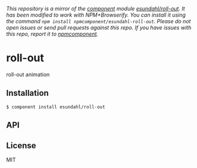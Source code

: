 *This repository is a mirror of the [component](http://component.io) module [esundahl/roll-out](http://github.com/esundahl/roll-out). It has been modified to work with NPM+Browserify. You can install it using the command `npm install npmcomponent/esundahl-roll-out`. Please do not open issues or send pull requests against this repo. If you have issues with this repo, report it to [npmcomponent](https://github.com/airportyh/npmcomponent).*

# roll-out

  roll-out animation

## Installation

    $ component install esundahl/roll-out

## API

   

## License

  MIT
